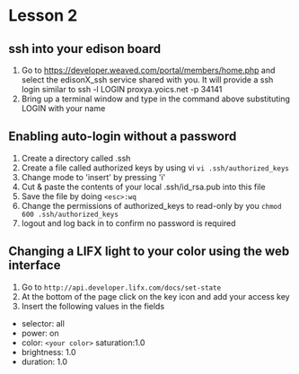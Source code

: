 # Lesson 2

## ssh into your edison board
1. Go to https://developer.weaved.com/portal/members/home.php and select the edisonX_ssh service shared with you.
It will provide a ssh login similar to
ssh -l LOGIN proxya.yoics.net -p 34141
2. Bring up a terminal window and type in the command above substituting LOGIN with your name

## Enabling auto-login without a password
1. Create a directory called .ssh
2. Create a file called authorized keys by using vi
`vi .ssh/authorized_keys`
3. Change mode to 'insert' by pressing 'i'
4. Cut & paste the contents of your local .ssh/id_rsa.pub into this file
5. Save the file by doing `<esc>:wq`
6. Change the permissions of authorized_keys to read-only by you `chmod 600 .ssh/authorized_keys`
7. logout and log back in to confirm no password is required

## Changing a LIFX light to your color using the web interface
1. Go to `http://api.developer.lifx.com/docs/set-state`
2. At the bottom of the page click on the key icon and add your access key
3. Insert the following values in the fields
  - selector: all
  - power: on
  - color: `<your color>` saturation:1.0
  - brightness: 1.0
  - duration: 1.0
